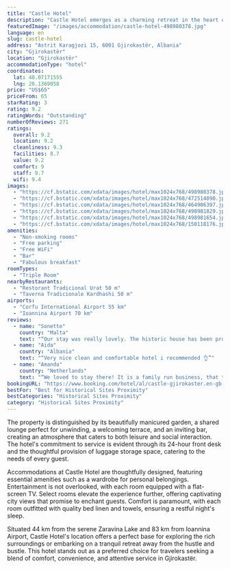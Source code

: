 ```yaml
---
title: "Castle Hotel"
description: "Castle Hotel emerges as a charming retreat in the heart of Gjirokastër, offering guests a blend of comfort and convenience with its array of amenities."
featuredImage: "/images/accommodation/castle-hotel-498980378.jpg"
language: en
slug: castle-hotel
address: "Astrit Karagjozi 15, 6001 Gjirokastër, Albania"
city: "Gjirokastër"
location: "Gjirokastër"
accommodationType: "hotel"
coordinates:
  lat: 40.07171555
  lng: 20.1369058
price: "US$65"
priceFrom: 65
starRating: 3
rating: 9.2
ratingWords: "Outstanding"
numberOfReviews: 271
ratings:
  overall: 9.2
  location: 9.2
  cleanliness: 9.3
  facilities: 8.7
  value: 9.2
  comfort: 9
  staff: 9.7
  wifi: 9.4
images:
  - "https://cf.bstatic.com/xdata/images/hotel/max1024x768/498980378.jpg?k=81765282d2da71808387145819b08aae26ac6d1d479159defad1b141229c39a7&o=&hp=1"
  - "https://cf.bstatic.com/xdata/images/hotel/max1024x768/472514890.jpg?k=a91ff092984a262eaefb02181d2f1ba9863d21b52bbbc0af3ff3ab055918b1e1&o=&hp=1"
  - "https://cf.bstatic.com/xdata/images/hotel/max1024x768/464906397.jpg?k=5bc0ffd8647d68ff949ebd5352afbf05e4412ed34062c940afae87103791dd85&o=&hp=1"
  - "https://cf.bstatic.com/xdata/images/hotel/max1024x768/498981829.jpg?k=fb4a535d0005bbafd793e836f5aa1f67220b0e0de827f36903b350bc18555685&o=&hp=1"
  - "https://cf.bstatic.com/xdata/images/hotel/max1024x768/498981654.jpg?k=2b10947971ac34247bb72a15794255cc1d775437facba46ab1479eab55ead089&o=&hp=1"
  - "https://cf.bstatic.com/xdata/images/hotel/max1024x768/150118176.jpg?k=a723cf13480e4d8ad061e166e51128c325d34476140e447ff31e6b335a14a1f2&o=&hp=1"
amenities:
  - "Non-smoking rooms"
  - "Free parking"
  - "Free WiFi"
  - "Bar"
  - "Fabulous breakfast"
roomTypes:
  - "Triple Room"
nearbyRestaurants:
  - "Restorant Tradicional Urat 50 m"
  - "Taverna Tradicionale Kardhashi 50 m"
airports:
  - "Corfu International Airport 55 km"
  - "Ioannina Airport 70 km"
reviews:
  - name: "Sonette"
    country: "Malta"
    text: "“Our stay was really lovely. The historic house has been professionally renovated and looks amazing. Beautiful views and very large rooms. The castle is in full view on the mountain.”"
  - name: "Aida"
    country: "Albania"
    text: "“Very nice clean and comfortable hotel i recommended 👌”"
  - name: "Amanda"
    country: "Netherlands"
    text: "“We loved to stay there! It is a family run business, that they take a lot of care with love. Location and view are stunning! It is simply magic to have breakfast on the balcony!”"
bookingURL: "https://www.booking.com/hotel/al/castle-gjirokaster.en-gb.html?aid=8035640"
bestFor: "Best for Historical Sites Proximity"
bestCategories: "Historical Sites Proximity"
category: "Historical Sites Proximity"
---
```


The property is distinguished by its beautifully manicured garden, a shared lounge perfect for unwinding, a welcoming terrace, and an inviting bar, creating an atmosphere that caters to both leisure and social interaction. The hotel's commitment to service is evident through its 24-hour front desk and the thoughtful provision of luggage storage space, catering to the needs of every guest.

Accommodations at Castle Hotel are thoughtfully designed, featuring essential amenities such as a wardrobe for personal belongings. Entertainment is not overlooked, with each room equipped with a flat-screen TV. Select rooms elevate the experience further, offering captivating city views that promise to enchant guests. Comfort is paramount, with each room outfitted with quality bed linen and towels, ensuring a restful night's sleep.

Situated 44 km from the serene Zaravina Lake and 83 km from Ioannina Airport, Castle Hotel's location offers a perfect base for exploring the rich surroundings or embarking on a tranquil retreat away from the hustle and bustle. This hotel stands out as a preferred choice for travelers seeking a blend of comfort, convenience, and attentive service in Gjirokastër.